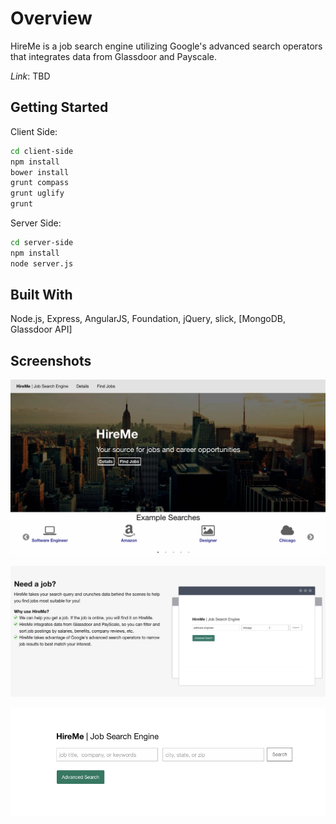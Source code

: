 # Overview
HireMe is a job search engine utilizing Google's advanced search operators that integrates data from Glassdoor and Payscale.

*Link*: TBD

## Getting Started
Client Side:
```bash
cd client-side
npm install
bower install
grunt compass
grunt uglify
grunt
```

Server Side:
```bash
cd server-side
npm install
node server.js
```

## Built With
Node.js, Express, AngularJS, Foundation, jQuery, slick, [MongoDB, Glassdoor API]

## Screenshots
![Alt text](/screenshots/screenshot1.png "screenshot1")

![Alt text](/screenshots/screenshot2.png "screenshot2")

![Alt text](/screenshots/screenshot3.png "screenshot3")

